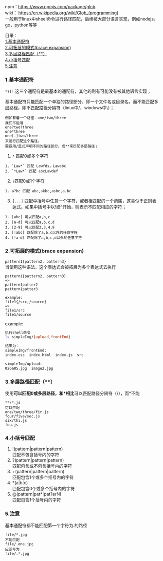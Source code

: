 npm：https://www.npmjs.com/package/glob  
wiki： https://en.wikipedia.org/wiki/Glob_(programming)  
一般用于linux中sheel命令进行路径匹配，后续被大部分语言实现，例如nodejs，go，python等等

目录：  
[1.基本通配符](#1基本通配符)  
[2.可拓展的模式(brace expansion)](#2可拓展的模式(brace-expansion))  
[3.多层路径匹配（**）](#3多层路径匹配（**）)  
[4.小括号匹配](#4小括号匹配)  
[5.注意](#5注意) 


### 1.基本通配符
`*?[]` 这三个通配符是最基本的通配符，其他的则有可能没有被其他语言实现；

基本通配符只能匹配一个单独的路径部分，即一个文件名或目录名，而不能匹配多层路径，即不匹配路径分隔符（linux中/，windows中\）；
```
例如有着一个路径：one/two/three
我们不能用
one?two?three
one*three
one[.]two/three
来进行匹配这个路径，
需要用/显式声明不同的路径部分，或**来匹配多层路径；
```
1. `*` 匹配0或多个字符
```
1. `Law*` 匹配 Lawfds，Lawabc
2. `*Law*` 匹配 abcLawdef
```
2. `?`匹配0或1个字符
```
1. a?bc 匹配 abc,akbc,asbc,a.bc
```
3. `[...]` 匹配中括号中任意一个字符，或者相匹配的一个范围，这类似于正则表达式。如果中括号中以!或^开始，则表示不匹配相应的字符；
```
1. [abc] 可以匹配a,b,c
2. [a-d] 可以匹配a,b,c,d
3. [2-9] 可以匹配2,3,4,9
3. [!abc] 匹配除了a,b,c以外的任意字符
4. [!a-d] 匹配除了a,b,c,d以外的任意字符
```

### 2.可拓展的模式(brace expansion)
`pattern1{pattern2, pattern3}`  
当使用这种语法，这个表达式会被拓展为多个表达式去执行  
```
pattern1{pattern2, pattern3} 
=>
pattern1patter2
pattern1patter3

example:
file1{/src,/source}
=>
file1/src
file1/source
```
example:
```sh
执行shell命令
ls simpleImg/{upload,frontEnd}

结果为：
simpleImg/frontEnd:
index.css  index.html  index.js  src

simpleImg/upload:
026a05.jpg  image2.jpg

```

### 3.多层路径匹配（**）
使用**可以匹配0或多层路径，和*相比**可以匹配路径分隔符（\/），而*不能
```
**/*.js
可以匹配
one/two/three/fir.js
four/five/sec.js
six/thi.js
fou.js

```

### 4.小括号匹配
1. !(pattern|pattern|pattern)   
    匹配不包含括号内的字符
2. ?(pattern|pattern|pattern)   
    匹配包含或不包含括号内的字符
3. +(pattern|pattern|pattern)  
    匹配包含1个或多个括号内的字符
4. *(a|b|c)  
    匹配包含0个或多个括号内的字符
5. @(pattern|pat*|pat?erN)  
    匹配包含1个括号内的字符


### 5.注意
基本通配符都不能匹配第一个字符为.的路径
```
file/*.jpg
不能匹配
file/.one.jpg
应该写为
file/.*.jpg
```


